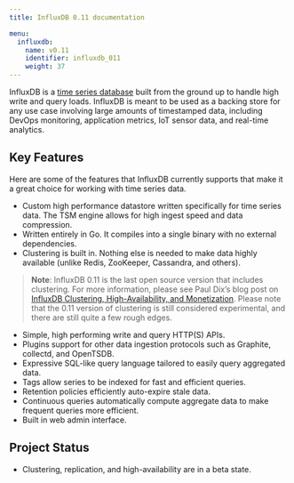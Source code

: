 ```yaml
---
title: InfluxDB 0.11 documentation

menu:
  influxdb:
    name: v0.11
    identifier: influxdb_011
    weight: 37
---
```


InfluxDB is a [time series database](https://en.wikipedia.org/wiki/Time_series_database) built from the ground up to handle high write and query loads.
InfluxDB is meant to be used as a backing store for any use case involving large amounts of timestamped data, including DevOps monitoring, application metrics, IoT sensor data, and real-time analytics.

## Key Features

Here are some of the features that InfluxDB currently supports that make it a great choice for working with time series data.

* Custom high performance datastore written specifically for time series data.
The TSM engine allows for high ingest speed and data compression.
* Written entirely in Go.
It compiles into a single binary with no external dependencies.
* Clustering is built in.
Nothing else is needed to make data highly available (unlike Redis, ZooKeeper, Cassandra, and others).

> **Note**: InfluxDB 0.11 is the last open source version that includes clustering. For more information, please see Paul Dix’s blog post on [InfluxDB Clustering, High-Availability, and Monetization](https://influxdata.com/blog/update-on-influxdb-clustering-high-availability-and-monetization/). Please note that the 0.11 version of clustering is still considered experimental, and there are still quite a few rough edges.

* Simple, high performing write and query HTTP(S) APIs.
* Plugins support for other data ingestion protocols such as Graphite, collectd, and OpenTSDB.
* Expressive SQL-like query language tailored to easily query aggregated data.
* Tags allow series to be indexed for fast and efficient queries.
* Retention policies efficiently auto-expire stale data.
* Continuous queries automatically compute aggregate data to make frequent queries more efficient.
* Built in web admin interface.

## Project Status

* Clustering, replication, and high-availability are in a beta state.
